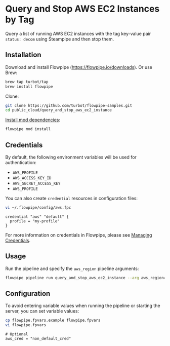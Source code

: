 # Query and Stop AWS EC2 Instances by Tag

Query a list of running AWS EC2 instances with the tag key-value pair `status: decom` using Steampipe and then stop them.

## Installation

Download and install Flowpipe (https://flowpipe.io/downloads). Or use Brew:

```sh
brew tap turbot/tap
brew install flowpipe
```

Clone:

```sh
git clone https://github.com/turbot/flowpipe-samples.git
cd public_cloud/query_and_stop_aws_ec2_instance
```

[Install mod dependencies](https://flowpipe.io/docs/build/mod-dependencies#mod-dependencies):

```sh
flowpipe mod install
```

## Credentials

By default, the following environment variables will be used for authentication:

- `AWS_PROFILE`
- `AWS_ACCESS_KEY_ID`
- `AWS_SECRET_ACCESS_KEY`
- `AWS_PROFILE`

You can also create `credential` resources in configuration files:

```sh
vi ~/.flowpipe/config/aws.fpc
```

```hcl
credential "aws" "default" {
  profile = "my-profile"
}
```

For more information on credentials in Flowpipe, please see [Managing Credentials](https://flowpipe.io/docs/run/credentials).

## Usage

Run the pipeline and specify the `aws_region` pipeline arguments:

```sh
flowpipe pipeline run query_and_stop_aws_ec2_instance --arg aws_region=us-east-1
```

## Configuration

To avoid entering variable values when running the pipeline or starting the server, you can set variable values:

```sh
cp flowpipe.fpvars.example flowpipe.fpvars
vi flowpipe.fpvars
```

```hcl
# Optional
aws_cred = "non_default_cred"
```
